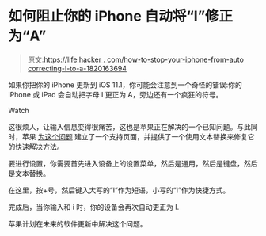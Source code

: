# 如何阻止你的 iPhone 自动将“I”修正为“A”

> 原文:[https://life hacker . com/how-to-stop-your-iphone-from-auto correcting-I-to-a-1820163694](https://lifehacker.com/how-to-stop-your-iphone-from-autocorrecting-i-to-a-1820163694)

如果你把你的 iPhone 更新到 iOS 11.1，你可能会注意到一个奇怪的错误:你的 iPhone 或 iPad 会自动把字母 I 更正为 A，旁边还有一个疯狂的符号。

Watch

这很烦人，让输入信息变得很痛苦，这也是苹果正在解决的一个已知问题。与此同时，苹果 [为这个问题](https://support.apple.com/en-us/HT208240) 建立了一个支持页面，并提供了一个使用文本替换来修复它的快速解决方法。

要进行设置，你需要首先进入设备上的设置菜单，然后是通用，然后是键盘，然后是文本替换。

在这里，按+号，然后键入大写的“I”作为短语，小写的“I”作为快捷方式。

完成后，当你输入和 i 时，你的设备会再次自动更正为 I.

苹果计划在未来的软件更新中解决这个问题。